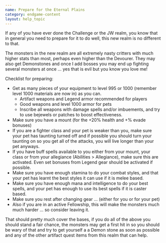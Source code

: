 ```yaml
---
name: Prepare for the Eternal Plains
category: endgame-content
layout: help_topic
---
```

If any of you have ever done the Challenge or the JW realm, you know that in general you need to prepare for it to do well, this new realm is no different to that.

The monsters in the new realm are all extremely nasty critters with much higher stats than most, perhaps even higher than the Devourer. They may also get Demonstones and once I add bosses you may end up fighting several monsters at once ... yes that is evil but you know you love me!

Checklist for preparing:

*   Get as many pieces of your equipment to level 995 or 1000 (remember level 1000 materials are now in) as you can.
    *   Artifact weapons and Legend armor recommended for players
    *   Good weapons and level 1000 armor for pets
    *   Inscribe all weapons with damage spells and/or imbuements, and try to use bejewels or patches to boost effectiveness.
*   Make sure you have a mount (for the +20% health and +% evade bonuses)
*   If you are a fighter class and your pet is weaker than you, make sure your pet has taunting turned off and if possible you should turn your taunting on so you get all of the attacks, you will live longer than your pet anyways.
*   If you have buff spells available to you either from your mount, your class or from your allegiance (Abilities > Allegiance), make sure this are activated. Even set bonuses from Legend gear should be activated if possible.
*   Make sure you have enough stamina to do your combat styles, and that your pet has learnt the best styles it can use if it is melee based.
*   Make sure you have enough mana and intelligence to do your best spells, and your pet has enough to use its best spells if it is caster based.
*   Make sure you rest after changing gear ... (either for you or for your pet)
*   Also if you are in an active Fellowship, this will make the monsters much much harder ... so consider leaving it.

That should pretty much cover the bases, if you do all of the above you should stand a fair chance, the monsters may get a first hit in so you should be wary of that and try to get yourself a a Demon stone as soon as possible and any of the other artifact quest items from this realm that can help.